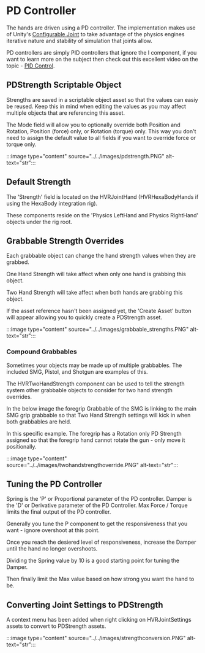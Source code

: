 # PD Controller

The hands are driven using a PD controller. The implementation makes use of Unity's [Configurable Joint](https://docs.unity3d.com/Manual/class-ConfigurableJoint.html) to take advantage of the physics engines iterative nature and stability of simulation that joints allow. 

PD controllers are simply PID controllers that ignore the I component, if you want to learn more on the subject then check out this excellent video on the topic - [PID Control](https://www.youtube.com/watch?v=wkfEZmsQqiA).

## PDStrength Scriptable Object

Strengths are saved in a scriptable object asset so that the values can easiy be reused. Keep this in mind when editing the values as you may affect multiple objects that are referencing this asset.

The Mode field will allow you to optionally override both Position and Rotation, Position (force) only, or Rotation (torque) only. This way you don't need to assign the default value to all fields if you want to override force or torque only.

:::image type="content" source="../../images/pdstrength.PNG" alt-text="str":::

## Default Strength

The 'Strength' field is located on the HVRJointHand (HVRHexaBodyHands if using the HexaBody integration rig).

These components reside on the 'Physics LeftHand and Physics RightHand' objects under the rig root.


## Grabbable Strength Overrides

Each grabbable object can change the hand strength values when they are grabbed.

One Hand Strength will take affect when only one hand is grabbing this object.

Two Hand Strength will take affect when both hands are grabbing this object. 

If the asset reference hasn't been assigned yet, the 'Create Asset' button will appear allowing you to quickly create a PDStrength asset.

:::image type="content" source="../../images/grabbable_strengths.PNG" alt-text="str":::

### Compound Grabbables

Sometimes your objects may be made up of multiple grabbables. The included SMG, Pistol, and Shotgun are examples of this.

The HVRTwoHandStrength component can be used to tell the strength system other grabbable objects to consider for two hand strength overrides. 

In the below image the foregrip Grabbable of the SMG is linking to the main SMG grip grabbable so that Two Hand Strength settings will kick in when both grabbables are held.

In this specific example. The foregrip has a Rotation only PD Strength assigned so that the foregrip hand cannot rotate the gun - only move it positionally.

:::image type="content" source="../../images/twohandstrengthoverride.PNG" alt-text="str":::

## Tuning the PD Controller

Spring is the 'P' or Proportional parameter of the PD controller.
Damper is the 'D' or Derivative parameter of the PD Controller.
Max Force / Torque limits the final output of the PD controller.

Generally you tune the P component to get the responsiveness that you want - ignore overshoot at this point. 

Once you reach the desiered level of responsiveness, increase the Damper until the hand no longer overshoots.

Dividing the Spring value by 10 is a good starting point for tuning the Damper.

Then finally limit the Max value based on how strong you want the hand to be.

## Converting Joint Settings to PDStrength

A context menu has been added when right clicking on HVRJointSettings assets to convert to PDStrength assets.

:::image type="content" source="../../images/strengthconversion.PNG" alt-text="str":::